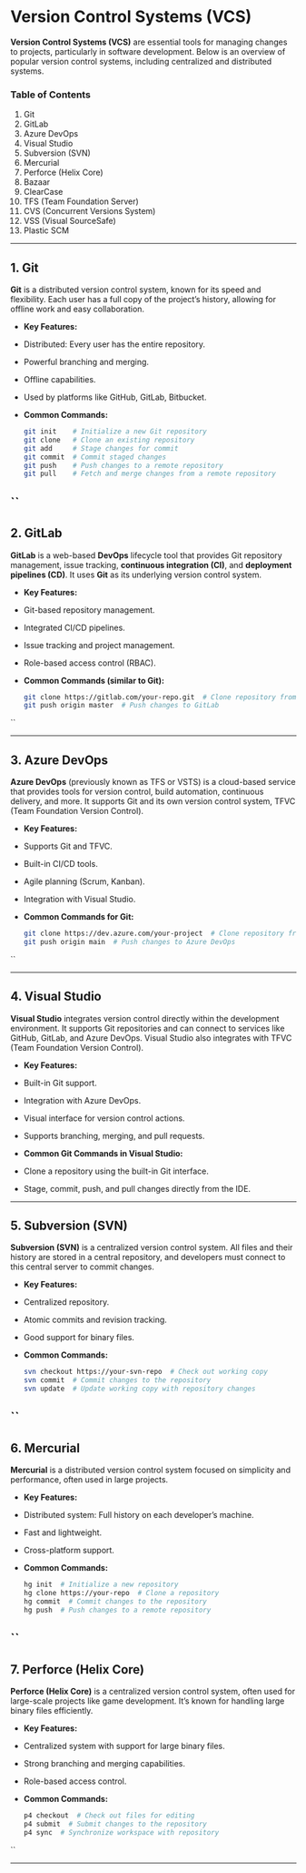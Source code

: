 # Version Control Systems (VCS)
**Version Control Systems (VCS)** are essential tools for managing changes to projects, particularly in software development. Below is an overview of popular version control systems, including centralized and distributed systems.

### Table of Contents
1. Git
2. GitLab
3. Azure DevOps
4. Visual Studio
5. Subversion (SVN)
6. Mercurial
7. Perforce (Helix Core)
8. Bazaar
9. ClearCase
10. TFS (Team Foundation Server)
11. CVS (Concurrent Versions System)
12. VSS (Visual SourceSafe)
13. Plastic SCM

---

## 1. Git
**Git** is a distributed version control system, known for its speed and flexibility. Each user has a full copy of the project’s history, allowing for offline work and easy collaboration.

- **Key Features:**

- Distributed: Every user has the entire repository.
- Powerful branching and merging.
- Offline capabilities.
- Used by platforms like GitHub, GitLab, Bitbucket.
  
- **Common Commands:**
  ```bash
  git init    # Initialize a new Git repository
  git clone   # Clone an existing repository
  git add     # Stage changes for commit
  git commit  # Commit staged changes
  git push    # Push changes to a remote repository
  git pull    # Fetch and merge changes from a remote repository

``
---

## 2. GitLab
**GitLab** is a web-based **DevOps** lifecycle tool that provides Git repository management, issue tracking, **continuous integration (CI)**, and **deployment pipelines (CD)**. It uses **Git** as its underlying version control system.

- **Key Features:**

- Git-based repository management.
- Integrated CI/CD pipelines.
- Issue tracking and project management.
- Role-based access control (RBAC).
  
- **Common Commands (similar to Git):**
  ```bash
  git clone https://gitlab.com/your-repo.git  # Clone repository from GitLab
  git push origin master  # Push changes to GitLab

``

---

## 3. Azure DevOps
**Azure DevOps** (previously known as TFS or VSTS) is a cloud-based service that provides tools for version control, build automation, continuous delivery, and more. It supports Git and its own version control system, TFVC (Team Foundation Version Control).

- **Key Features:**

- Supports Git and TFVC.
- Built-in CI/CD tools.
- Agile planning (Scrum, Kanban).
- Integration with Visual Studio.

- **Common Commands for Git:**
  ```bash
  git clone https://dev.azure.com/your-project  # Clone repository from Azure DevOps
  git push origin main  # Push changes to Azure DevOps

``

---

## 4. Visual Studio
**Visual Studio** integrates version control directly within the development environment. It supports Git repositories and can connect to services like GitHub, GitLab, and Azure DevOps. Visual Studio also integrates with TFVC (Team Foundation Version Control).

- **Key Features:**

- Built-in Git support.
- Integration with Azure DevOps.
- Visual interface for version control actions.
- Supports branching, merging, and pull requests.

- **Common Git Commands in Visual Studio:**
- Clone a repository using the built-in Git interface.
- Stage, commit, push, and pull changes directly from the IDE.

---

## 5. Subversion (SVN)
**Subversion (SVN)** is a centralized version control system. All files and their history are stored in a central repository, and developers must connect to this central server to commit changes.

- **Key Features:**

- Centralized repository.
- Atomic commits and revision tracking.
- Good support for binary files.

- **Common Commands:**
  ```bash
  svn checkout https://your-svn-repo  # Check out working copy
  svn commit  # Commit changes to the repository
  svn update  # Update working copy with repository changes

``
---

## 6. Mercurial
**Mercurial** is a distributed version control system focused on simplicity and performance, often used in large projects.

- **Key Features:**

- Distributed system: Full history on each developer’s machine.
- Fast and lightweight.
- Cross-platform support.

- **Common Commands:**
  ```bash
  hg init  # Initialize a new repository
  hg clone https://your-repo  # Clone a repository
  hg commit  # Commit changes to the repository
  hg push  # Push changes to a remote repository

``
---

## 7. Perforce (Helix Core)
**Perforce (Helix Core)** is a centralized version control system, often used for large-scale projects like game development. It’s known for handling large binary files efficiently.

- **Key Features:**

- Centralized system with support for large binary files.
- Strong branching and merging capabilities.
- Role-based access control.

- **Common Commands:**
  ```bash
  p4 checkout  # Check out files for editing
  p4 submit  # Submit changes to the repository
  p4 sync  # Synchronize workspace with repository

``

---

